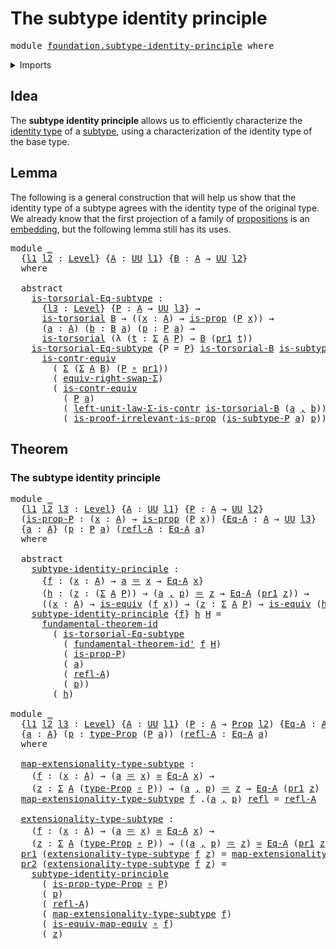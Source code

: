 # The subtype identity principle

<pre class="Agda"><a id="43" class="Keyword">module</a> <a id="50" href="foundation.subtype-identity-principle.html" class="Module">foundation.subtype-identity-principle</a> <a id="88" class="Keyword">where</a>
</pre>
<details><summary>Imports</summary>

<pre class="Agda"><a id="144" class="Keyword">open</a> <a id="149" class="Keyword">import</a> <a id="156" href="foundation.dependent-pair-types.html" class="Module">foundation.dependent-pair-types</a>
<a id="188" class="Keyword">open</a> <a id="193" class="Keyword">import</a> <a id="200" href="foundation.fundamental-theorem-of-identity-types.html" class="Module">foundation.fundamental-theorem-of-identity-types</a>
<a id="249" class="Keyword">open</a> <a id="254" class="Keyword">import</a> <a id="261" href="foundation.type-arithmetic-dependent-pair-types.html" class="Module">foundation.type-arithmetic-dependent-pair-types</a>
<a id="309" class="Keyword">open</a> <a id="314" class="Keyword">import</a> <a id="321" href="foundation.universe-levels.html" class="Module">foundation.universe-levels</a>

<a id="349" class="Keyword">open</a> <a id="354" class="Keyword">import</a> <a id="361" href="foundation-core.contractible-types.html" class="Module">foundation-core.contractible-types</a>
<a id="396" class="Keyword">open</a> <a id="401" class="Keyword">import</a> <a id="408" href="foundation-core.equivalences.html" class="Module">foundation-core.equivalences</a>
<a id="437" class="Keyword">open</a> <a id="442" class="Keyword">import</a> <a id="449" href="foundation-core.function-types.html" class="Module">foundation-core.function-types</a>
<a id="480" class="Keyword">open</a> <a id="485" class="Keyword">import</a> <a id="492" href="foundation-core.identity-types.html" class="Module">foundation-core.identity-types</a>
<a id="523" class="Keyword">open</a> <a id="528" class="Keyword">import</a> <a id="535" href="foundation-core.propositions.html" class="Module">foundation-core.propositions</a>
<a id="564" class="Keyword">open</a> <a id="569" class="Keyword">import</a> <a id="576" href="foundation-core.torsorial-type-families.html" class="Module">foundation-core.torsorial-type-families</a>
</pre>
</details>

## Idea

The **subtype identity principle** allows us to efficiently characterize the
[identity type](foundation-core.identity-types.md) of a
[subtype](foundation-core.subtypes.md), using a characterization of the identity
type of the base type.

## Lemma

The following is a general construction that will help us show that the identity
type of a subtype agrees with the identity type of the original type. We already
know that the first projection of a family of
[propositions](foundation-core.propositions.md) is an
[embedding](foundation-core.embeddings.md), but the following lemma still has
its uses.

<pre class="Agda"><a id="1249" class="Keyword">module</a> <a id="1256" href="foundation.subtype-identity-principle.html#1256" class="Module">_</a>
  <a id="1260" class="Symbol">{</a><a id="1261" href="foundation.subtype-identity-principle.html#1261" class="Bound">l1</a> <a id="1264" href="foundation.subtype-identity-principle.html#1264" class="Bound">l2</a> <a id="1267" class="Symbol">:</a> <a id="1269" href="Agda.Primitive.html#742" class="Postulate">Level</a><a id="1274" class="Symbol">}</a> <a id="1276" class="Symbol">{</a><a id="1277" href="foundation.subtype-identity-principle.html#1277" class="Bound">A</a> <a id="1279" class="Symbol">:</a> <a id="1281" href="Agda.Primitive.html#388" class="Primitive">UU</a> <a id="1284" href="foundation.subtype-identity-principle.html#1261" class="Bound">l1</a><a id="1286" class="Symbol">}</a> <a id="1288" class="Symbol">{</a><a id="1289" href="foundation.subtype-identity-principle.html#1289" class="Bound">B</a> <a id="1291" class="Symbol">:</a> <a id="1293" href="foundation.subtype-identity-principle.html#1277" class="Bound">A</a> <a id="1295" class="Symbol">→</a> <a id="1297" href="Agda.Primitive.html#388" class="Primitive">UU</a> <a id="1300" href="foundation.subtype-identity-principle.html#1264" class="Bound">l2</a><a id="1302" class="Symbol">}</a>
  <a id="1306" class="Keyword">where</a>

  <a id="1315" class="Keyword">abstract</a>
    <a id="1328" href="foundation.subtype-identity-principle.html#1328" class="Function">is-torsorial-Eq-subtype</a> <a id="1352" class="Symbol">:</a>
      <a id="1360" class="Symbol">{</a><a id="1361" href="foundation.subtype-identity-principle.html#1361" class="Bound">l3</a> <a id="1364" class="Symbol">:</a> <a id="1366" href="Agda.Primitive.html#742" class="Postulate">Level</a><a id="1371" class="Symbol">}</a> <a id="1373" class="Symbol">{</a><a id="1374" href="foundation.subtype-identity-principle.html#1374" class="Bound">P</a> <a id="1376" class="Symbol">:</a> <a id="1378" href="foundation.subtype-identity-principle.html#1277" class="Bound">A</a> <a id="1380" class="Symbol">→</a> <a id="1382" href="Agda.Primitive.html#388" class="Primitive">UU</a> <a id="1385" href="foundation.subtype-identity-principle.html#1361" class="Bound">l3</a><a id="1387" class="Symbol">}</a> <a id="1389" class="Symbol">→</a>
      <a id="1397" href="foundation-core.torsorial-type-families.html#2474" class="Function">is-torsorial</a> <a id="1410" href="foundation.subtype-identity-principle.html#1289" class="Bound">B</a> <a id="1412" class="Symbol">→</a> <a id="1414" class="Symbol">((</a><a id="1416" href="foundation.subtype-identity-principle.html#1416" class="Bound">x</a> <a id="1418" class="Symbol">:</a> <a id="1420" href="foundation.subtype-identity-principle.html#1277" class="Bound">A</a><a id="1421" class="Symbol">)</a> <a id="1423" class="Symbol">→</a> <a id="1425" href="foundation-core.propositions.html#1029" class="Function">is-prop</a> <a id="1433" class="Symbol">(</a><a id="1434" href="foundation.subtype-identity-principle.html#1374" class="Bound">P</a> <a id="1436" href="foundation.subtype-identity-principle.html#1416" class="Bound">x</a><a id="1437" class="Symbol">))</a> <a id="1440" class="Symbol">→</a>
      <a id="1448" class="Symbol">(</a><a id="1449" href="foundation.subtype-identity-principle.html#1449" class="Bound">a</a> <a id="1451" class="Symbol">:</a> <a id="1453" href="foundation.subtype-identity-principle.html#1277" class="Bound">A</a><a id="1454" class="Symbol">)</a> <a id="1456" class="Symbol">(</a><a id="1457" href="foundation.subtype-identity-principle.html#1457" class="Bound">b</a> <a id="1459" class="Symbol">:</a> <a id="1461" href="foundation.subtype-identity-principle.html#1289" class="Bound">B</a> <a id="1463" href="foundation.subtype-identity-principle.html#1449" class="Bound">a</a><a id="1464" class="Symbol">)</a> <a id="1466" class="Symbol">(</a><a id="1467" href="foundation.subtype-identity-principle.html#1467" class="Bound">p</a> <a id="1469" class="Symbol">:</a> <a id="1471" href="foundation.subtype-identity-principle.html#1374" class="Bound">P</a> <a id="1473" href="foundation.subtype-identity-principle.html#1449" class="Bound">a</a><a id="1474" class="Symbol">)</a> <a id="1476" class="Symbol">→</a>
      <a id="1484" href="foundation-core.torsorial-type-families.html#2474" class="Function">is-torsorial</a> <a id="1497" class="Symbol">(λ</a> <a id="1500" class="Symbol">(</a><a id="1501" href="foundation.subtype-identity-principle.html#1501" class="Bound">t</a> <a id="1503" class="Symbol">:</a> <a id="1505" href="foundation.dependent-pair-types.html#583" class="Record">Σ</a> <a id="1507" href="foundation.subtype-identity-principle.html#1277" class="Bound">A</a> <a id="1509" href="foundation.subtype-identity-principle.html#1374" class="Bound">P</a><a id="1510" class="Symbol">)</a> <a id="1512" class="Symbol">→</a> <a id="1514" href="foundation.subtype-identity-principle.html#1289" class="Bound">B</a> <a id="1516" class="Symbol">(</a><a id="1517" href="foundation.dependent-pair-types.html#681" class="Field">pr1</a> <a id="1521" href="foundation.subtype-identity-principle.html#1501" class="Bound">t</a><a id="1522" class="Symbol">))</a>
    <a id="1529" href="foundation.subtype-identity-principle.html#1328" class="Function">is-torsorial-Eq-subtype</a> <a id="1553" class="Symbol">{</a><a id="1554" class="Argument">P</a> <a id="1556" class="Symbol">=</a> <a id="1558" href="foundation.subtype-identity-principle.html#1558" class="Bound">P</a><a id="1559" class="Symbol">}</a> <a id="1561" href="foundation.subtype-identity-principle.html#1561" class="Bound">is-torsorial-B</a> <a id="1576" href="foundation.subtype-identity-principle.html#1576" class="Bound">is-subtype-P</a> <a id="1589" href="foundation.subtype-identity-principle.html#1589" class="Bound">a</a> <a id="1591" href="foundation.subtype-identity-principle.html#1591" class="Bound">b</a> <a id="1593" href="foundation.subtype-identity-principle.html#1593" class="Bound">p</a> <a id="1595" class="Symbol">=</a>
      <a id="1603" href="foundation-core.contractible-types.html#2405" class="Function">is-contr-equiv</a>
        <a id="1626" class="Symbol">(</a> <a id="1628" href="foundation.dependent-pair-types.html#583" class="Record">Σ</a> <a id="1630" class="Symbol">(</a><a id="1631" href="foundation.dependent-pair-types.html#583" class="Record">Σ</a> <a id="1633" href="foundation.subtype-identity-principle.html#1277" class="Bound">A</a> <a id="1635" href="foundation.subtype-identity-principle.html#1289" class="Bound">B</a><a id="1636" class="Symbol">)</a> <a id="1638" class="Symbol">(</a><a id="1639" href="foundation.subtype-identity-principle.html#1558" class="Bound">P</a> <a id="1641" href="foundation-core.function-types.html#455" class="Function Operator">∘</a> <a id="1643" href="foundation.dependent-pair-types.html#681" class="Field">pr1</a><a id="1646" class="Symbol">))</a>
        <a id="1657" class="Symbol">(</a> <a id="1659" href="foundation.type-arithmetic-dependent-pair-types.html#13433" class="Function">equiv-right-swap-Σ</a><a id="1677" class="Symbol">)</a>
        <a id="1687" class="Symbol">(</a> <a id="1689" href="foundation-core.contractible-types.html#2405" class="Function">is-contr-equiv</a>
          <a id="1714" class="Symbol">(</a> <a id="1716" href="foundation.subtype-identity-principle.html#1558" class="Bound">P</a> <a id="1718" href="foundation.subtype-identity-principle.html#1589" class="Bound">a</a><a id="1719" class="Symbol">)</a>
          <a id="1731" class="Symbol">(</a> <a id="1733" href="foundation.type-arithmetic-dependent-pair-types.html#2586" class="Function">left-unit-law-Σ-is-contr</a> <a id="1758" href="foundation.subtype-identity-principle.html#1561" class="Bound">is-torsorial-B</a> <a id="1773" class="Symbol">(</a><a id="1774" href="foundation.subtype-identity-principle.html#1589" class="Bound">a</a> <a id="1776" href="foundation.dependent-pair-types.html#787" class="InductiveConstructor Operator">,</a> <a id="1778" href="foundation.subtype-identity-principle.html#1591" class="Bound">b</a><a id="1779" class="Symbol">))</a>
          <a id="1792" class="Symbol">(</a> <a id="1794" href="foundation-core.propositions.html#2852" class="Function">is-proof-irrelevant-is-prop</a> <a id="1822" class="Symbol">(</a><a id="1823" href="foundation.subtype-identity-principle.html#1576" class="Bound">is-subtype-P</a> <a id="1836" href="foundation.subtype-identity-principle.html#1589" class="Bound">a</a><a id="1837" class="Symbol">)</a> <a id="1839" href="foundation.subtype-identity-principle.html#1593" class="Bound">p</a><a id="1840" class="Symbol">))</a>
</pre>
## Theorem

### The subtype identity principle

<pre class="Agda"><a id="1904" class="Keyword">module</a> <a id="1911" href="foundation.subtype-identity-principle.html#1911" class="Module">_</a>
  <a id="1915" class="Symbol">{</a><a id="1916" href="foundation.subtype-identity-principle.html#1916" class="Bound">l1</a> <a id="1919" href="foundation.subtype-identity-principle.html#1919" class="Bound">l2</a> <a id="1922" href="foundation.subtype-identity-principle.html#1922" class="Bound">l3</a> <a id="1925" class="Symbol">:</a> <a id="1927" href="Agda.Primitive.html#742" class="Postulate">Level</a><a id="1932" class="Symbol">}</a> <a id="1934" class="Symbol">{</a><a id="1935" href="foundation.subtype-identity-principle.html#1935" class="Bound">A</a> <a id="1937" class="Symbol">:</a> <a id="1939" href="Agda.Primitive.html#388" class="Primitive">UU</a> <a id="1942" href="foundation.subtype-identity-principle.html#1916" class="Bound">l1</a><a id="1944" class="Symbol">}</a> <a id="1946" class="Symbol">{</a><a id="1947" href="foundation.subtype-identity-principle.html#1947" class="Bound">P</a> <a id="1949" class="Symbol">:</a> <a id="1951" href="foundation.subtype-identity-principle.html#1935" class="Bound">A</a> <a id="1953" class="Symbol">→</a> <a id="1955" href="Agda.Primitive.html#388" class="Primitive">UU</a> <a id="1958" href="foundation.subtype-identity-principle.html#1919" class="Bound">l2</a><a id="1960" class="Symbol">}</a>
  <a id="1964" class="Symbol">(</a><a id="1965" href="foundation.subtype-identity-principle.html#1965" class="Bound">is-prop-P</a> <a id="1975" class="Symbol">:</a> <a id="1977" class="Symbol">(</a><a id="1978" href="foundation.subtype-identity-principle.html#1978" class="Bound">x</a> <a id="1980" class="Symbol">:</a> <a id="1982" href="foundation.subtype-identity-principle.html#1935" class="Bound">A</a><a id="1983" class="Symbol">)</a> <a id="1985" class="Symbol">→</a> <a id="1987" href="foundation-core.propositions.html#1029" class="Function">is-prop</a> <a id="1995" class="Symbol">(</a><a id="1996" href="foundation.subtype-identity-principle.html#1947" class="Bound">P</a> <a id="1998" href="foundation.subtype-identity-principle.html#1978" class="Bound">x</a><a id="1999" class="Symbol">))</a> <a id="2002" class="Symbol">{</a><a id="2003" href="foundation.subtype-identity-principle.html#2003" class="Bound">Eq-A</a> <a id="2008" class="Symbol">:</a> <a id="2010" href="foundation.subtype-identity-principle.html#1935" class="Bound">A</a> <a id="2012" class="Symbol">→</a> <a id="2014" href="Agda.Primitive.html#388" class="Primitive">UU</a> <a id="2017" href="foundation.subtype-identity-principle.html#1922" class="Bound">l3</a><a id="2019" class="Symbol">}</a>
  <a id="2023" class="Symbol">{</a><a id="2024" href="foundation.subtype-identity-principle.html#2024" class="Bound">a</a> <a id="2026" class="Symbol">:</a> <a id="2028" href="foundation.subtype-identity-principle.html#1935" class="Bound">A</a><a id="2029" class="Symbol">}</a> <a id="2031" class="Symbol">(</a><a id="2032" href="foundation.subtype-identity-principle.html#2032" class="Bound">p</a> <a id="2034" class="Symbol">:</a> <a id="2036" href="foundation.subtype-identity-principle.html#1947" class="Bound">P</a> <a id="2038" href="foundation.subtype-identity-principle.html#2024" class="Bound">a</a><a id="2039" class="Symbol">)</a> <a id="2041" class="Symbol">(</a><a id="2042" href="foundation.subtype-identity-principle.html#2042" class="Bound">refl-A</a> <a id="2049" class="Symbol">:</a> <a id="2051" href="foundation.subtype-identity-principle.html#2003" class="Bound">Eq-A</a> <a id="2056" href="foundation.subtype-identity-principle.html#2024" class="Bound">a</a><a id="2057" class="Symbol">)</a>
  <a id="2061" class="Keyword">where</a>

  <a id="2070" class="Keyword">abstract</a>
    <a id="2083" href="foundation.subtype-identity-principle.html#2083" class="Function">subtype-identity-principle</a> <a id="2110" class="Symbol">:</a>
      <a id="2118" class="Symbol">{</a><a id="2119" href="foundation.subtype-identity-principle.html#2119" class="Bound">f</a> <a id="2121" class="Symbol">:</a> <a id="2123" class="Symbol">(</a><a id="2124" href="foundation.subtype-identity-principle.html#2124" class="Bound">x</a> <a id="2126" class="Symbol">:</a> <a id="2128" href="foundation.subtype-identity-principle.html#1935" class="Bound">A</a><a id="2129" class="Symbol">)</a> <a id="2131" class="Symbol">→</a> <a id="2133" href="foundation.subtype-identity-principle.html#2024" class="Bound">a</a> <a id="2135" href="foundation-core.identity-types.html#2713" class="Function Operator">＝</a> <a id="2137" href="foundation.subtype-identity-principle.html#2124" class="Bound">x</a> <a id="2139" class="Symbol">→</a> <a id="2141" href="foundation.subtype-identity-principle.html#2003" class="Bound">Eq-A</a> <a id="2146" href="foundation.subtype-identity-principle.html#2124" class="Bound">x</a><a id="2147" class="Symbol">}</a>
      <a id="2155" class="Symbol">(</a><a id="2156" href="foundation.subtype-identity-principle.html#2156" class="Bound">h</a> <a id="2158" class="Symbol">:</a> <a id="2160" class="Symbol">(</a><a id="2161" href="foundation.subtype-identity-principle.html#2161" class="Bound">z</a> <a id="2163" class="Symbol">:</a> <a id="2165" class="Symbol">(</a><a id="2166" href="foundation.dependent-pair-types.html#583" class="Record">Σ</a> <a id="2168" href="foundation.subtype-identity-principle.html#1935" class="Bound">A</a> <a id="2170" href="foundation.subtype-identity-principle.html#1947" class="Bound">P</a><a id="2171" class="Symbol">))</a> <a id="2174" class="Symbol">→</a> <a id="2176" class="Symbol">(</a><a id="2177" href="foundation.subtype-identity-principle.html#2024" class="Bound">a</a> <a id="2179" href="foundation.dependent-pair-types.html#787" class="InductiveConstructor Operator">,</a> <a id="2181" href="foundation.subtype-identity-principle.html#2032" class="Bound">p</a><a id="2182" class="Symbol">)</a> <a id="2184" href="foundation-core.identity-types.html#2713" class="Function Operator">＝</a> <a id="2186" href="foundation.subtype-identity-principle.html#2161" class="Bound">z</a> <a id="2188" class="Symbol">→</a> <a id="2190" href="foundation.subtype-identity-principle.html#2003" class="Bound">Eq-A</a> <a id="2195" class="Symbol">(</a><a id="2196" href="foundation.dependent-pair-types.html#681" class="Field">pr1</a> <a id="2200" href="foundation.subtype-identity-principle.html#2161" class="Bound">z</a><a id="2201" class="Symbol">))</a> <a id="2204" class="Symbol">→</a>
      <a id="2212" class="Symbol">((</a><a id="2214" href="foundation.subtype-identity-principle.html#2214" class="Bound">x</a> <a id="2216" class="Symbol">:</a> <a id="2218" href="foundation.subtype-identity-principle.html#1935" class="Bound">A</a><a id="2219" class="Symbol">)</a> <a id="2221" class="Symbol">→</a> <a id="2223" href="foundation-core.equivalences.html#1532" class="Function">is-equiv</a> <a id="2232" class="Symbol">(</a><a id="2233" href="foundation.subtype-identity-principle.html#2119" class="Bound">f</a> <a id="2235" href="foundation.subtype-identity-principle.html#2214" class="Bound">x</a><a id="2236" class="Symbol">))</a> <a id="2239" class="Symbol">→</a> <a id="2241" class="Symbol">(</a><a id="2242" href="foundation.subtype-identity-principle.html#2242" class="Bound">z</a> <a id="2244" class="Symbol">:</a> <a id="2246" href="foundation.dependent-pair-types.html#583" class="Record">Σ</a> <a id="2248" href="foundation.subtype-identity-principle.html#1935" class="Bound">A</a> <a id="2250" href="foundation.subtype-identity-principle.html#1947" class="Bound">P</a><a id="2251" class="Symbol">)</a> <a id="2253" class="Symbol">→</a> <a id="2255" href="foundation-core.equivalences.html#1532" class="Function">is-equiv</a> <a id="2264" class="Symbol">(</a><a id="2265" href="foundation.subtype-identity-principle.html#2156" class="Bound">h</a> <a id="2267" href="foundation.subtype-identity-principle.html#2242" class="Bound">z</a><a id="2268" class="Symbol">)</a>
    <a id="2274" href="foundation.subtype-identity-principle.html#2083" class="Function">subtype-identity-principle</a> <a id="2301" class="Symbol">{</a><a id="2302" href="foundation.subtype-identity-principle.html#2302" class="Bound">f</a><a id="2303" class="Symbol">}</a> <a id="2305" href="foundation.subtype-identity-principle.html#2305" class="Bound">h</a> <a id="2307" href="foundation.subtype-identity-principle.html#2307" class="Bound">H</a> <a id="2309" class="Symbol">=</a>
      <a id="2317" href="foundation.fundamental-theorem-of-identity-types.html#2039" class="Function">fundamental-theorem-id</a>
        <a id="2348" class="Symbol">(</a> <a id="2350" href="foundation.subtype-identity-principle.html#1328" class="Function">is-torsorial-Eq-subtype</a>
          <a id="2384" class="Symbol">(</a> <a id="2386" href="foundation.fundamental-theorem-of-identity-types.html#2304" class="Function">fundamental-theorem-id&#39;</a> <a id="2410" href="foundation.subtype-identity-principle.html#2302" class="Bound">f</a> <a id="2412" href="foundation.subtype-identity-principle.html#2307" class="Bound">H</a><a id="2413" class="Symbol">)</a>
          <a id="2425" class="Symbol">(</a> <a id="2427" href="foundation.subtype-identity-principle.html#1965" class="Bound">is-prop-P</a><a id="2436" class="Symbol">)</a>
          <a id="2448" class="Symbol">(</a> <a id="2450" href="foundation.subtype-identity-principle.html#2024" class="Bound">a</a><a id="2451" class="Symbol">)</a>
          <a id="2463" class="Symbol">(</a> <a id="2465" href="foundation.subtype-identity-principle.html#2042" class="Bound">refl-A</a><a id="2471" class="Symbol">)</a>
          <a id="2483" class="Symbol">(</a> <a id="2485" href="foundation.subtype-identity-principle.html#2032" class="Bound">p</a><a id="2486" class="Symbol">))</a>
        <a id="2497" class="Symbol">(</a> <a id="2499" href="foundation.subtype-identity-principle.html#2305" class="Bound">h</a><a id="2500" class="Symbol">)</a>

<a id="2503" class="Keyword">module</a> <a id="2510" href="foundation.subtype-identity-principle.html#2510" class="Module">_</a>
  <a id="2514" class="Symbol">{</a><a id="2515" href="foundation.subtype-identity-principle.html#2515" class="Bound">l1</a> <a id="2518" href="foundation.subtype-identity-principle.html#2518" class="Bound">l2</a> <a id="2521" href="foundation.subtype-identity-principle.html#2521" class="Bound">l3</a> <a id="2524" class="Symbol">:</a> <a id="2526" href="Agda.Primitive.html#742" class="Postulate">Level</a><a id="2531" class="Symbol">}</a> <a id="2533" class="Symbol">{</a><a id="2534" href="foundation.subtype-identity-principle.html#2534" class="Bound">A</a> <a id="2536" class="Symbol">:</a> <a id="2538" href="Agda.Primitive.html#388" class="Primitive">UU</a> <a id="2541" href="foundation.subtype-identity-principle.html#2515" class="Bound">l1</a><a id="2543" class="Symbol">}</a> <a id="2545" class="Symbol">(</a><a id="2546" href="foundation.subtype-identity-principle.html#2546" class="Bound">P</a> <a id="2548" class="Symbol">:</a> <a id="2550" href="foundation.subtype-identity-principle.html#2534" class="Bound">A</a> <a id="2552" class="Symbol">→</a> <a id="2554" href="foundation-core.propositions.html#1153" class="Function">Prop</a> <a id="2559" href="foundation.subtype-identity-principle.html#2518" class="Bound">l2</a><a id="2561" class="Symbol">)</a> <a id="2563" class="Symbol">{</a><a id="2564" href="foundation.subtype-identity-principle.html#2564" class="Bound">Eq-A</a> <a id="2569" class="Symbol">:</a> <a id="2571" href="foundation.subtype-identity-principle.html#2534" class="Bound">A</a> <a id="2573" class="Symbol">→</a> <a id="2575" href="Agda.Primitive.html#388" class="Primitive">UU</a> <a id="2578" href="foundation.subtype-identity-principle.html#2521" class="Bound">l3</a><a id="2580" class="Symbol">}</a>
  <a id="2584" class="Symbol">{</a><a id="2585" href="foundation.subtype-identity-principle.html#2585" class="Bound">a</a> <a id="2587" class="Symbol">:</a> <a id="2589" href="foundation.subtype-identity-principle.html#2534" class="Bound">A</a><a id="2590" class="Symbol">}</a> <a id="2592" class="Symbol">(</a><a id="2593" href="foundation.subtype-identity-principle.html#2593" class="Bound">p</a> <a id="2595" class="Symbol">:</a> <a id="2597" href="foundation-core.propositions.html#1249" class="Function">type-Prop</a> <a id="2607" class="Symbol">(</a><a id="2608" href="foundation.subtype-identity-principle.html#2546" class="Bound">P</a> <a id="2610" href="foundation.subtype-identity-principle.html#2585" class="Bound">a</a><a id="2611" class="Symbol">))</a> <a id="2614" class="Symbol">(</a><a id="2615" href="foundation.subtype-identity-principle.html#2615" class="Bound">refl-A</a> <a id="2622" class="Symbol">:</a> <a id="2624" href="foundation.subtype-identity-principle.html#2564" class="Bound">Eq-A</a> <a id="2629" href="foundation.subtype-identity-principle.html#2585" class="Bound">a</a><a id="2630" class="Symbol">)</a>
  <a id="2634" class="Keyword">where</a>

  <a id="2643" href="foundation.subtype-identity-principle.html#2643" class="Function">map-extensionality-type-subtype</a> <a id="2675" class="Symbol">:</a>
    <a id="2681" class="Symbol">(</a><a id="2682" href="foundation.subtype-identity-principle.html#2682" class="Bound">f</a> <a id="2684" class="Symbol">:</a> <a id="2686" class="Symbol">(</a><a id="2687" href="foundation.subtype-identity-principle.html#2687" class="Bound">x</a> <a id="2689" class="Symbol">:</a> <a id="2691" href="foundation.subtype-identity-principle.html#2534" class="Bound">A</a><a id="2692" class="Symbol">)</a> <a id="2694" class="Symbol">→</a> <a id="2696" class="Symbol">(</a><a id="2697" href="foundation.subtype-identity-principle.html#2585" class="Bound">a</a> <a id="2699" href="foundation-core.identity-types.html#2713" class="Function Operator">＝</a> <a id="2701" href="foundation.subtype-identity-principle.html#2687" class="Bound">x</a><a id="2702" class="Symbol">)</a> <a id="2704" href="foundation-core.equivalences.html#2554" class="Function Operator">≃</a> <a id="2706" href="foundation.subtype-identity-principle.html#2564" class="Bound">Eq-A</a> <a id="2711" href="foundation.subtype-identity-principle.html#2687" class="Bound">x</a><a id="2712" class="Symbol">)</a> <a id="2714" class="Symbol">→</a>
    <a id="2720" class="Symbol">(</a><a id="2721" href="foundation.subtype-identity-principle.html#2721" class="Bound">z</a> <a id="2723" class="Symbol">:</a> <a id="2725" href="foundation.dependent-pair-types.html#583" class="Record">Σ</a> <a id="2727" href="foundation.subtype-identity-principle.html#2534" class="Bound">A</a> <a id="2729" class="Symbol">(</a><a id="2730" href="foundation-core.propositions.html#1249" class="Function">type-Prop</a> <a id="2740" href="foundation-core.function-types.html#455" class="Function Operator">∘</a> <a id="2742" href="foundation.subtype-identity-principle.html#2546" class="Bound">P</a><a id="2743" class="Symbol">))</a> <a id="2746" class="Symbol">→</a> <a id="2748" class="Symbol">(</a><a id="2749" href="foundation.subtype-identity-principle.html#2585" class="Bound">a</a> <a id="2751" href="foundation.dependent-pair-types.html#787" class="InductiveConstructor Operator">,</a> <a id="2753" href="foundation.subtype-identity-principle.html#2593" class="Bound">p</a><a id="2754" class="Symbol">)</a> <a id="2756" href="foundation-core.identity-types.html#2713" class="Function Operator">＝</a> <a id="2758" href="foundation.subtype-identity-principle.html#2721" class="Bound">z</a> <a id="2760" class="Symbol">→</a> <a id="2762" href="foundation.subtype-identity-principle.html#2564" class="Bound">Eq-A</a> <a id="2767" class="Symbol">(</a><a id="2768" href="foundation.dependent-pair-types.html#681" class="Field">pr1</a> <a id="2772" href="foundation.subtype-identity-principle.html#2721" class="Bound">z</a><a id="2773" class="Symbol">)</a>
  <a id="2777" href="foundation.subtype-identity-principle.html#2643" class="Function">map-extensionality-type-subtype</a> <a id="2809" href="foundation.subtype-identity-principle.html#2809" class="Bound">f</a> <a id="2811" class="DottedPattern Symbol">.(</a><a id="2813" href="foundation.subtype-identity-principle.html#2585" class="DottedPattern Bound">a</a> <a id="2815" href="foundation.dependent-pair-types.html#787" class="DottedPattern InductiveConstructor Operator">,</a> <a id="2817" href="foundation.subtype-identity-principle.html#2593" class="DottedPattern Bound">p</a><a id="2818" class="DottedPattern Symbol">)</a> <a id="2820" href="foundation-core.identity-types.html#2682" class="InductiveConstructor">refl</a> <a id="2825" class="Symbol">=</a> <a id="2827" href="foundation.subtype-identity-principle.html#2615" class="Bound">refl-A</a>

  <a id="2837" href="foundation.subtype-identity-principle.html#2837" class="Function">extensionality-type-subtype</a> <a id="2865" class="Symbol">:</a>
    <a id="2871" class="Symbol">(</a><a id="2872" href="foundation.subtype-identity-principle.html#2872" class="Bound">f</a> <a id="2874" class="Symbol">:</a> <a id="2876" class="Symbol">(</a><a id="2877" href="foundation.subtype-identity-principle.html#2877" class="Bound">x</a> <a id="2879" class="Symbol">:</a> <a id="2881" href="foundation.subtype-identity-principle.html#2534" class="Bound">A</a><a id="2882" class="Symbol">)</a> <a id="2884" class="Symbol">→</a> <a id="2886" class="Symbol">(</a><a id="2887" href="foundation.subtype-identity-principle.html#2585" class="Bound">a</a> <a id="2889" href="foundation-core.identity-types.html#2713" class="Function Operator">＝</a> <a id="2891" href="foundation.subtype-identity-principle.html#2877" class="Bound">x</a><a id="2892" class="Symbol">)</a> <a id="2894" href="foundation-core.equivalences.html#2554" class="Function Operator">≃</a> <a id="2896" href="foundation.subtype-identity-principle.html#2564" class="Bound">Eq-A</a> <a id="2901" href="foundation.subtype-identity-principle.html#2877" class="Bound">x</a><a id="2902" class="Symbol">)</a> <a id="2904" class="Symbol">→</a>
    <a id="2910" class="Symbol">(</a><a id="2911" href="foundation.subtype-identity-principle.html#2911" class="Bound">z</a> <a id="2913" class="Symbol">:</a> <a id="2915" href="foundation.dependent-pair-types.html#583" class="Record">Σ</a> <a id="2917" href="foundation.subtype-identity-principle.html#2534" class="Bound">A</a> <a id="2919" class="Symbol">(</a><a id="2920" href="foundation-core.propositions.html#1249" class="Function">type-Prop</a> <a id="2930" href="foundation-core.function-types.html#455" class="Function Operator">∘</a> <a id="2932" href="foundation.subtype-identity-principle.html#2546" class="Bound">P</a><a id="2933" class="Symbol">))</a> <a id="2936" class="Symbol">→</a> <a id="2938" class="Symbol">((</a><a id="2940" href="foundation.subtype-identity-principle.html#2585" class="Bound">a</a> <a id="2942" href="foundation.dependent-pair-types.html#787" class="InductiveConstructor Operator">,</a> <a id="2944" href="foundation.subtype-identity-principle.html#2593" class="Bound">p</a><a id="2945" class="Symbol">)</a> <a id="2947" href="foundation-core.identity-types.html#2713" class="Function Operator">＝</a> <a id="2949" href="foundation.subtype-identity-principle.html#2911" class="Bound">z</a><a id="2950" class="Symbol">)</a> <a id="2952" href="foundation-core.equivalences.html#2554" class="Function Operator">≃</a> <a id="2954" href="foundation.subtype-identity-principle.html#2564" class="Bound">Eq-A</a> <a id="2959" class="Symbol">(</a><a id="2960" href="foundation.dependent-pair-types.html#681" class="Field">pr1</a> <a id="2964" href="foundation.subtype-identity-principle.html#2911" class="Bound">z</a><a id="2965" class="Symbol">)</a>
  <a id="2969" href="foundation.dependent-pair-types.html#681" class="Field">pr1</a> <a id="2973" class="Symbol">(</a><a id="2974" href="foundation.subtype-identity-principle.html#2837" class="Function">extensionality-type-subtype</a> <a id="3002" href="foundation.subtype-identity-principle.html#3002" class="Bound">f</a> <a id="3004" href="foundation.subtype-identity-principle.html#3004" class="Bound">z</a><a id="3005" class="Symbol">)</a> <a id="3007" class="Symbol">=</a> <a id="3009" href="foundation.subtype-identity-principle.html#2643" class="Function">map-extensionality-type-subtype</a> <a id="3041" href="foundation.subtype-identity-principle.html#3002" class="Bound">f</a> <a id="3043" href="foundation.subtype-identity-principle.html#3004" class="Bound">z</a>
  <a id="3047" href="foundation.dependent-pair-types.html#693" class="Field">pr2</a> <a id="3051" class="Symbol">(</a><a id="3052" href="foundation.subtype-identity-principle.html#2837" class="Function">extensionality-type-subtype</a> <a id="3080" href="foundation.subtype-identity-principle.html#3080" class="Bound">f</a> <a id="3082" href="foundation.subtype-identity-principle.html#3082" class="Bound">z</a><a id="3083" class="Symbol">)</a> <a id="3085" class="Symbol">=</a>
    <a id="3091" href="foundation.subtype-identity-principle.html#2083" class="Function">subtype-identity-principle</a>
      <a id="3124" class="Symbol">(</a> <a id="3126" href="foundation-core.propositions.html#1313" class="Function">is-prop-type-Prop</a> <a id="3144" href="foundation-core.function-types.html#455" class="Function Operator">∘</a> <a id="3146" href="foundation.subtype-identity-principle.html#2546" class="Bound">P</a><a id="3147" class="Symbol">)</a>
      <a id="3155" class="Symbol">(</a> <a id="3157" href="foundation.subtype-identity-principle.html#2593" class="Bound">p</a><a id="3158" class="Symbol">)</a>
      <a id="3166" class="Symbol">(</a> <a id="3168" href="foundation.subtype-identity-principle.html#2615" class="Bound">refl-A</a><a id="3174" class="Symbol">)</a>
      <a id="3182" class="Symbol">(</a> <a id="3184" href="foundation.subtype-identity-principle.html#2643" class="Function">map-extensionality-type-subtype</a> <a id="3216" href="foundation.subtype-identity-principle.html#3080" class="Bound">f</a><a id="3217" class="Symbol">)</a>
      <a id="3225" class="Symbol">(</a> <a id="3227" href="foundation-core.equivalences.html#2795" class="Function">is-equiv-map-equiv</a> <a id="3246" href="foundation-core.function-types.html#455" class="Function Operator">∘</a> <a id="3248" href="foundation.subtype-identity-principle.html#3080" class="Bound">f</a><a id="3249" class="Symbol">)</a>
      <a id="3257" class="Symbol">(</a> <a id="3259" href="foundation.subtype-identity-principle.html#3082" class="Bound">z</a><a id="3260" class="Symbol">)</a>
</pre>